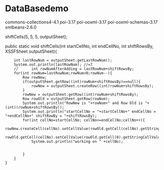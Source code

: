 # DataBasedemo

commons-collections4-4.1
poi-3.17
poi-ooxml-3.17
poi-ooxml-schemas-3.17
xmlbeans-2.6.0

shiftCells(5, 5, 5,  outputSheet);

public static void shiftCells(int startCellNo, int endCellNo, int shiftRowsBy, XSSFSheet outputSheet){
	   		
		int lastRowNum = outputSheet.getLastRowNum();
	    System.out.println(lastRowNum); //=7
	    //      int rowNumAfterAdding = lastRowNum+shiftRowsBy;
	    for(int rowNum=lastRowNum;rowNum>0;rowNum--){
	        Row rowNew;
	        if(outputSheet.getRow((int)rowNum+shiftRowsBy)==null){
	            rowNew = outputSheet.createRow((int)rowNum+shiftRowsBy);
	        }
	        rowNew = outputSheet.getRow((int)rowNum+shiftRowsBy);
	        Row rowOld = outputSheet.getRow(rowNum);
	        System.out.println("RowNew is "+rowNum+" and Row Old is "+(int)(rowNum+shiftRowsBy));
	        System.out.println("startCellNo = "+startCellNo+" endCellNo = "+endCellNo+" shiftRowBy = "+shiftRowsBy);
	        for(int cellNo=startCellNo; cellNo<=endCellNo;cellNo++){
	            rowNew.createCell(cellNo).setCellValue(rowOld.getCell(cellNo).getStringCellValue().toString());
	            rowOld.getCell(cellNo).setCellValue(rowOld.getCell(0).getStringCellValue().toString());
	            System.out.println("working on " +cellNo);
	            
	            
	        }
	    }       
	}
